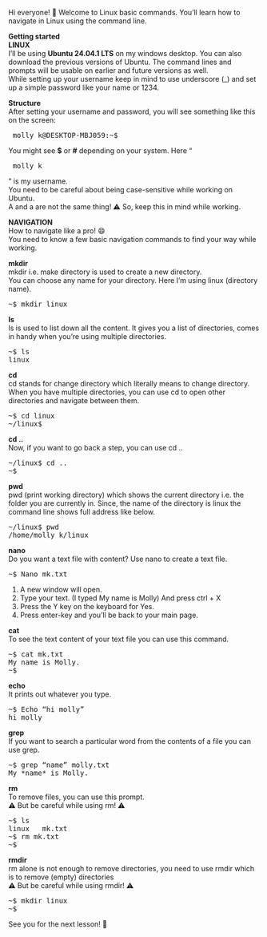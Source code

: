 Hi everyone! 👋
Welcome to Linux basic commands. You’ll learn how to navigate in Linux using the command line. 

**Getting started  
LINUX**   
I’ll be using **Ubuntu 24.04.1 LTS** on my windows desktop. You can also download the previous versions of Ubuntu. The command lines and prompts will be usable on earlier and future versions as well.  
While setting up your username keep in mind to use underscore (_) and set up a simple password like your name or 1234. 

**Structure**   
After setting your username and password, you will see something like this on the screen: 
<pre> molly_k@DESKTOP-MBJ059:~$ </pre>

You might see **$** or **#** depending on your system. Here “ <pre> molly_k </pre>” is my username.   
You need to be careful about being case-sensitive while working on Ubuntu.   
A and a are not the same thing! ⚠️ So, keep this in mind while working. 

**NAVIGATION**  
How to navigate like a pro! 😄  
You need to know a few basic navigation commands to find your way while working. 

**mkdir**     
mkdir i.e. make directory is used to create a new directory.  
You can choose any name for your directory. Here I’m using linux (directory name).   
<pre>~$ mkdir linux </pre>

**ls**     
ls is used to list down all the content. It gives you a list of directories, comes in handy when you’re using multiple directories.  
<pre>~$ ls
linux </pre>

**cd**     
cd stands for change directory which literally means to change directory. When you have multiple directories, you can use cd to open other directories and navigate between them.   
<pre>~$ cd linux  
~/linux$ </pre> 

**cd ..**    
Now, if you want to go back a step, you can use cd ..   
<pre>~/linux$ cd ..  
~$ </pre>

**pwd**    
pwd (print working directory) which shows the current directory i.e. the folder you are currently in. Since, the name of the directory is linux the command line shows full address like below.   
<pre>~/linux$ pwd  
/home/molly_k/linux </pre>

**nano**     
Do you want a text file with content? Use nano to create a text file. 
<pre>~$ Nano mk.txt </pre>
1. A new window will open.
2. Type your text. (I typed My name is Molly)  And press ctrl + X
3. Press the Y key on the keyboard for Yes.
4. Press enter-key and you’ll be back to your main page.

**cat**     
To see the text content of your text file you can use this command.  
<pre>~$ cat mk.txt  
My name is Molly.  
~$ </pre>

**echo**  
It prints out whatever you type.   
<pre>~$ Echo “hi molly”   
hi molly </pre> 


**grep**     
If you want to search a particular word from the contents of a file you can use grep.   
<pre>~$ grep “name” molly.txt   
My *name* is Molly. </pre>

**rm**   
To remove files, you can use this prompt.   
⚠️ But be careful while using rm! ⚠️  
<pre>~$ ls   
linux   mk.txt  
~$ rm mk.txt   
~$ </pre>

**rmdir**   
rm alone is not enough to remove directories, you need to use rmdir which is to remove (empty) directories    
⚠️ But be careful while using rmdir! ⚠️   
<pre>~$ mkdir linux  
~$ </pre>




See you for the next lesson! 👋





















